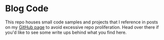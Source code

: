 # Blog Code

This repo houses small code samples and projects that I reference in posts on my [GitHub page](https://jameselliothart.github.io/) to avoid excessive repo proliferation.
Head over there if you'd like to see some write ups behind what you find here.
